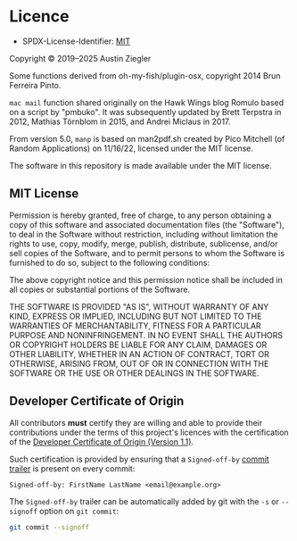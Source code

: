 # Licence

- SPDX-License-Identifier: [MIT][mit]

Copyright © 2019–2025 Austin Ziegler

Some functions derived from oh-my-fish/plugin-osx, copyright 2014 Brun Ferreira
Pinto.

`mac mail` function shared originally on the Hawk Wings blog Romulo based on a
script by "pmbuko". It was subsequently updated by Brett Terpstra in 2012,
Mathias Törnblom in 2015, and Andrei Miclaus in 2017.

From version 5.0, `manp` is based on man2pdf.sh created by Pico Mitchell (of
Random Applications) on 11/16/22, licensed under the MIT license.

The software in this repository is made available under the MIT license.

## MIT License

Permission is hereby granted, free of charge, to any person obtaining a copy of
this software and associated documentation files (the "Software"), to deal in
the Software without restriction, including without limitation the rights to
use, copy, modify, merge, publish, distribute, sublicense, and/or sell copies of
the Software, and to permit persons to whom the Software is furnished to do so,
subject to the following conditions:

The above copyright notice and this permission notice shall be included in all
copies or substantial portions of the Software.

THE SOFTWARE IS PROVIDED "AS IS", WITHOUT WARRANTY OF ANY KIND, EXPRESS OR
IMPLIED, INCLUDING BUT NOT LIMITED TO THE WARRANTIES OF MERCHANTABILITY, FITNESS
FOR A PARTICULAR PURPOSE AND NONINFRINGEMENT. IN NO EVENT SHALL THE AUTHORS OR
COPYRIGHT HOLDERS BE LIABLE FOR ANY CLAIM, DAMAGES OR OTHER LIABILITY, WHETHER
IN AN ACTION OF CONTRACT, TORT OR OTHERWISE, ARISING FROM, OUT OF OR IN
CONNECTION WITH THE SOFTWARE OR THE USE OR OTHER DEALINGS IN THE SOFTWARE.

## Developer Certificate of Origin

All contributors **must** certify they are willing and able to provide their
contributions under the terms of this project's licences with the certification
of the [Developer Certificate of Origin (Version 1.1)](licences/dco.txt).

Such certification is provided by ensuring that a `Signed-off-by`
[commit trailer][trailer] is present on every commit:

    Signed-off-by: FirstName LastName <email@example.org>

The `Signed-off-by` trailer can be automatically added by git with the `-s` or
`--signoff` option on `git commit`:

```sh
git commit --signoff
```

[mit]: https://spdx.org/licenses/MIT.html
[trailer]: https://git-scm.com/docs/git-interpret-trailers
